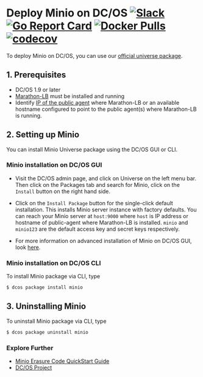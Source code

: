 # Deploy Minio on DC/OS [![Slack](https://slack.minio.io/slack?type=svg)](https://slack.minio.io) [![Go Report Card](https://goreportcard.com/badge/pydio/minio-srv)](https://goreportcard.com/report/pydio/minio-srv) [![Docker Pulls](https://img.shields.io/docker/pulls/pydio/minio-srv.svg?maxAge=604800)](https://hub.docker.com/r/pydio/minio-srv/) [![codecov](https://codecov.io/gh/pydio/minio-srv/branch/master/graph/badge.svg)](https://codecov.io/gh/pydio/minio-srv)

To deploy Minio on DC/OS, you can use our [official universe package](https://github.com/mesosphere/universe/tree/version-3.x/repo/packages/M/minio/6).

## 1. Prerequisites

  - DC/OS 1.9 or later
  - [Marathon-LB](https://dcos.io/docs/1.9/usage/service-discovery/marathon-lb/usage/) must be installed and running
  - Identify [IP of the public agent](https://dcos.io/docs/1.9/administration/locate-public-agent/) where Marathon-LB or an available hostname configured to point to the public agent(s) where Marathon-LB is running.


## 2. Setting up Minio 

You can install Minio Universe package using the DC/OS GUI or CLI. 

### Minio installation on DC/OS GUI 
- Visit the DC/OS admin page, and click on Universe on the left menu bar. Then click on the Packages tab and search for Minio, click on the ```Install``` button on the right hand side.

- Click on the `Install Package` button for the single-click default installation. This installs Minio server instance with factory defaults. You can reach your Minio server at `host:9000` where `host` is IP address or hostname of public-agent where Marathon-LB is installed. `minio` and `minio123` are the default access key and secret keys respectively.

- For more information on advanced installation of Minio on DC/OS GUI, look [here](https://github.com/dcos/examples/blob/master/minio/1.9/README.md#minio-installation-using-gui).

### Minio installation on DC/OS CLI

To install Minio package via CLI, type

```bash
$ dcos package install minio
```

## 3. Uninstalling Minio

To uninstall Minio package via CLI, type

```bash
$ dcos package uninstall minio
```

### Explore Further

- [Minio Erasure Code QuickStart Guide](https://docs.minio.io/docs/minio-erasure-code-quickstart-guide)
- [DC/OS Project](https://docs.mesosphere.com/)

